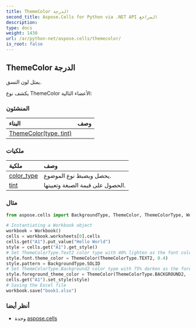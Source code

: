 ```yaml
---
title: ThemeColor الدرجة
second_title: Aspose.Cells for Python via .NET API المراجع
description:
type: docs
weight: 1430
url: /ar/python-net/aspose.cells/themecolor/
is_root: false
---
```

##  ThemeColor الدرجة
يمثل لون النسق.



يكشف نوع ThemeColor الأعضاء التالية:

###  المنشئون
| البناء| وصف|
| :- | :- |
| [ThemeColor(type, tint)](/cells/ar/python-net/aspose.cells/themecolor/__init__/#ThemeColorType-float) |  |


###  ملكيات
| ملكية| وصف|
| :- | :- |
| [color_type](/cells/ar/python-net/aspose.cells/themecolor/color_type) | يحصل ويضبط نوع الموضوع.|
| [tint](/cells/ar/python-net/aspose.cells/themecolor/tint) | الحصول على قيمة الصبغة وتعيينها.|



###  مثال

```python
from aspose.cells import BackgroundType, ThemeColor, ThemeColorType, Workbook

# Instantiating a Workbook object
workbook = Workbook()
cells = workbook.worksheets[0].cells
cells.get("A1").put_value("Hello World")
style = cells.get("A1").get_style()
# Set ThemeColorType.Text2 color type with 40% lighten as the font color.
style.font.theme_color = ThemeColor(ThemeColorType.TEXT2, 0.4)
style.pattern = BackgroundType.SOLID
# Set ThemeColorType.Background2 color type with 75% darken as the foreground color
style.foreground_theme_color = ThemeColor(ThemeColorType.BACKGROUND2, -0.75)
cells.get("A1").set_style(style)
# Saving the Excel file
workbook.save("book1.xlsx")

```

###  أنظر أيضا
* وحدة [aspose.cells](..)
